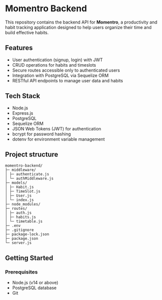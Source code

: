 # Momentro Backend

This repository contains the backend API for **Momentro**, a productivity and habit tracking application designed to help users organize their time and build effective habits.

## Features

- User authentication (signup, login) with JWT
- CRUD operations for habits and timeslots
- Secure routes accessible only to authenticated users
- Integration with PostgreSQL via Sequelize ORM
- RESTful API endpoints to manage user data and habits

## Tech Stack

- Node.js
- Express.js
- PostgreSQL
- Sequelize ORM
- JSON Web Tokens (JWT) for authentication
- bcrypt for password hashing
- dotenv for environment variable management

## Project structure
```
momentro-backend/
├─ middleware/
│ ├─ authenticate.js
│ └─ authMiddleware.js
├─ models/
│ ├─ Habit.js
│ ├─ TimeSlot.js
│ ├─ User.js
│ └─ index.js
├─ node_modules/
├─ routes/
│ ├─ auth.js
│ ├─ habits.js
│ └─ timetable.js
├─ .env
├─ .gitignore
├─ package-lock.json
├─ package.json
└─ server.js
```

## Getting Started

### Prerequisites

- Node.js (v14 or above)
- PostgreSQL database
- Git

